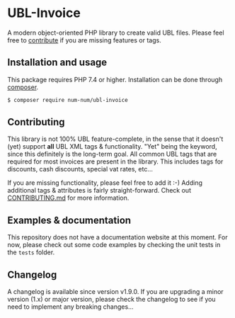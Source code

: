 # UBL-Invoice

A modern object-oriented PHP library to create valid UBL files. Please feel free to [contribute](https://github.com/num-num/ubl-invoice/pulls) if you are missing features or tags.

## Installation and usage

This package requires PHP 7.4 or higher. Installation can be done through [composer](https://www.getcomposer.org).

```sh
$ composer require num-num/ubl-invoice
```

## Contributing

This library is not 100% UBL feature-complete, in the sense that it doesn't (yet) support **all** UBL XML tags & functionality. "Yet" being the keyword, since this definitely is the long-term goal. All common UBL tags that are required for most invoices are present in the library. This includes tags for discounts, cash discounts, special vat rates, etc...

If you are missing functionality, please feel free to add it :-) Adding additional tags & attributes is fairly straight-forward. Check out [CONTRIBUTING.md](CONTRIBUTING.md) for more information.

## Examples & documentation

This repository does not have a documentation website at this moment. For now, please check out some code examples by checking the unit tests in the `tests` folder.

## Changelog

A changelog is available since version v1.9.0. If you are upgrading a minor version (1.x) or major version, please check the changelog to see if you need to implement any breaking changes...

